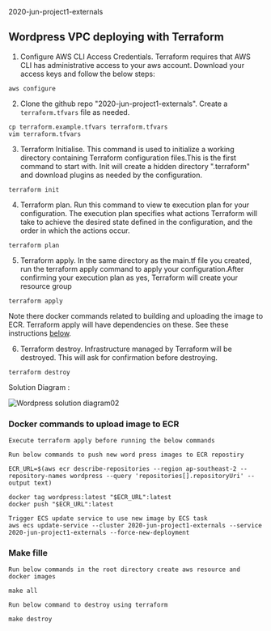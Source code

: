 2020-jun-project1-externals

## Wordpress VPC deploying with Terraform

1. Configure AWS CLI Access Credentials.
Terraform requires that AWS CLI has administrative access to your aws account. Download your access keys and follow the below steps:

```
aws configure
```

2. Clone the github repo "2020-jun-project1-externals". Create a `terraform.tfvars` file as needed.
```
cp terraform.example.tfvars terraform.tfvars
vim terraform.tfvars
```

3. Terraform Initialise. This command is used to initialize a working directory containing Terraform configuration files.This is the first command to start with.  Init will create a hidden directory ".terraform" and download plugins as needed by the configuration.

```
terraform init
```

4. Terraform plan. Run this command to view te execution plan for your configuration. The execution plan specifies what actions Terraform will take to achieve the desired state defined in the configuration, and the order in which the actions occur.

```
terraform plan
```

5. Terraform apply. In the same directory as the main.tf file you created, run the terraform apply command to apply your configuration.After confirming your execution plan as yes, Terraform will create your resource group

```
terraform apply
```
Note there docker commands related to building and uploading the image to ECR.  Terraform apply will have dependencies on these.  See these instructions [below](#docker-commands-to-upload-image-to-ecr).

6. Terraform destroy. Infrastructure managed by Terraform will be destroyed. This will ask for confirmation before destroying.

```
terraform destroy

```

Solution Diagram :

![Wordpress solution diagram02](https://user-images.githubusercontent.com/38310128/88801373-f5876680-d1ec-11ea-8fd1-37cac55a5c9e.jpg)


### Docker commands to upload image to ECR
```
Execute terraform apply before running the below commands

Run below commands to push new word press images to ECR repostiry

ECR_URL=$(aws ecr describe-repositories --region ap-southeast-2 --repository-names wordpress --query 'repositories[].repositoryUri' --output text)

docker tag wordpress:latest "$ECR_URL":latest
docker push "$ECR_URL":latest

Trigger ECS update service to use new image by ECS task
aws ecs update-service --cluster 2020-jun-project1-externals --service 2020-jun-project1-externals --force-new-deployment
````

### Make fille 
````
Run below commands in the root directory create aws resource and docker images

make all

Run below command to destroy using terraform

make destroy
````